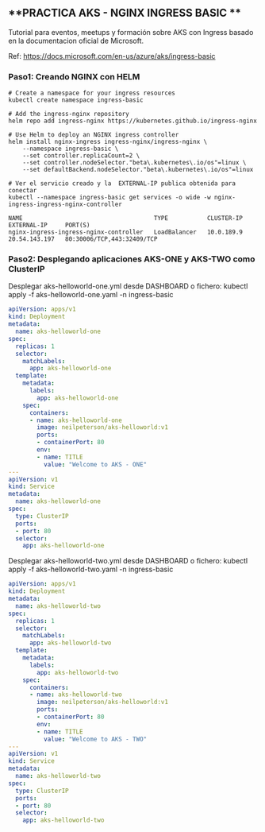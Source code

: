 **PRACTICA AKS - NGINX INGRESS BASIC **
------------------------------------------------------------------

Tutorial para eventos, meetups y formación sobre AKS con Ingress basado en la documentacion oficial de Microsoft.

Ref: https://docs.microsoft.com/en-us/azure/aks/ingress-basic


### Paso1: Creando NGINX con HELM 
```
# Create a namespace for your ingress resources
kubectl create namespace ingress-basic

# Add the ingress-nginx repository
helm repo add ingress-nginx https://kubernetes.github.io/ingress-nginx

# Use Helm to deploy an NGINX ingress controller
helm install nginx-ingress ingress-nginx/ingress-nginx \
    --namespace ingress-basic \
    --set controller.replicaCount=2 \
    --set controller.nodeSelector."beta\.kubernetes\.io/os"=linux \
    --set defaultBackend.nodeSelector."beta\.kubernetes\.io/os"=linux
   
# Ver el servicio creado y la  EXTERNAL-IP publica obtenida para conectar
kubectl --namespace ingress-basic get services -o wide -w nginx-ingress-ingress-nginx-controller
    
NAME                                     TYPE           CLUSTER-IP   EXTERNAL-IP     PORT(S)                     
nginx-ingress-ingress-nginx-controller   LoadBalancer   10.0.189.9   20.54.143.197   80:30006/TCP,443:32409/TCP    
```


### Paso2: Desplegando aplicaciones AKS-ONE y AKS-TWO como ClusterIP

Desplegar aks-helloworld-one.yml desde DASHBOARD o fichero: kubectl apply -f aks-helloworld-one.yaml -n ingress-basic

```yml
apiVersion: apps/v1
kind: Deployment
metadata:
  name: aks-helloworld-one  
spec:
  replicas: 1
  selector:
    matchLabels:
      app: aks-helloworld-one
  template:
    metadata:
      labels:
        app: aks-helloworld-one
    spec:
      containers:
      - name: aks-helloworld-one
        image: neilpeterson/aks-helloworld:v1
        ports:
        - containerPort: 80
        env:
        - name: TITLE
          value: "Welcome to AKS - ONE"
---
apiVersion: v1
kind: Service
metadata:
  name: aks-helloworld-one  
spec:
  type: ClusterIP
  ports:
  - port: 80
  selector:
    app: aks-helloworld-one
```


Desplegar aks-helloworld-two.yml desde DASHBOARD o fichero: kubectl apply -f aks-helloworld-two.yaml -n ingress-basic

```yml
apiVersion: apps/v1
kind: Deployment
metadata:
  name: aks-helloworld-two  
spec:
  replicas: 1
  selector:
    matchLabels:
      app: aks-helloworld-two
  template:
    metadata:
      labels:
        app: aks-helloworld-two
    spec:
      containers:
      - name: aks-helloworld-two
        image: neilpeterson/aks-helloworld:v1
        ports:
        - containerPort: 80
        env:
        - name: TITLE
          value: "Welcome to AKS - TWO"
---
apiVersion: v1
kind: Service
metadata:
  name: aks-helloworld-two  
spec:
  type: ClusterIP
  ports:
  - port: 80
  selector:
    app: aks-helloworld-two
```



